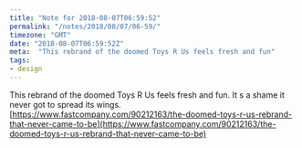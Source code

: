 ```yaml
---
title: "Note for 2018-08-07T06:59:52"
permalink: "/notes/2018/08/07/06-59/"
timezone: "GMT"
date: "2018-08-07T06:59:52Z"
meta:  "This rebrand of the doomed Toys R Us feels fresh and fun"
tags:
- design
---
```

This rebrand of the doomed Toys R Us feels fresh and fun. It s a shame it never got to spread its wings.
[https://www.fastcompany.com/90212163/the-doomed-toys-r-us-rebrand-that-never-came-to-be](https://www.fastcompany.com/90212163/the-doomed-toys-r-us-rebrand-that-never-came-to-be)
